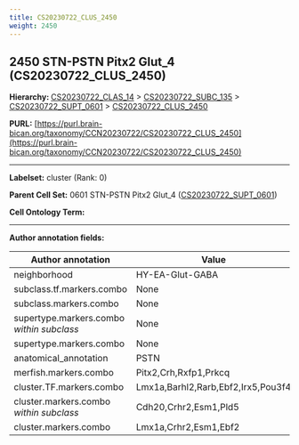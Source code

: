 ```yaml
---
title: CS20230722_CLUS_2450
weight: 2450
---
```

## 2450 STN-PSTN Pitx2 Glut_4 (CS20230722_CLUS_2450)
<b>Hierarchy: </b>
[CS20230722_CLAS_14](../CS20230722_CLAS_14) >
[CS20230722_SUBC_135](../CS20230722_SUBC_135) >
[CS20230722_SUPT_0601](../CS20230722_SUPT_0601) >
[CS20230722_CLUS_2450](../CS20230722_CLUS_2450)

**PURL:** [https://purl.brain-bican.org/taxonomy/CCN20230722/CS20230722_CLUS_2450](https://purl.brain-bican.org/taxonomy/CCN20230722/CS20230722_CLUS_2450)

---


**Labelset:** cluster (Rank: 0)

**Parent Cell Set:** 0601 STN-PSTN Pitx2 Glut_4 ([CS20230722_SUPT_0601](../CS20230722_SUPT_0601))



**Cell Ontology Term:** 

[MARKER GENES.]: #


---

[TRANSFERRED ANNOTATIONS.]: #


[AUTHOR ANNOTATION FIELDS.]: #


**Author annotation fields:**

| Author annotation | Value |
|-------------------|-------|
|neighborhood|HY-EA-Glut-GABA|
|subclass.tf.markers.combo|None|
|subclass.markers.combo|None|
|supertype.markers.combo _within subclass_|None|
|supertype.markers.combo|None|
|anatomical_annotation|PSTN|
|merfish.markers.combo|Pitx2,Crh,Rxfp1,Prkcq|
|cluster.TF.markers.combo|Lmx1a,Barhl2,Rarb,Ebf2,Irx5,Pou3f4|
|cluster.markers.combo _within subclass_|Cdh20,Crhr2,Esm1,Pld5|
|cluster.markers.combo|Lmx1a,Crhr2,Esm1,Ebf2|
